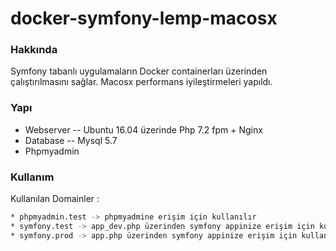 # docker-symfony-lemp-macosx

### Hakkında

Symfony tabanlı uygulamaların Docker containerları üzerinden çalıştırılmasını sağlar. 
Macosx performans iyileştirmeleri yapıldı.

### Yapı

- Webserver
-- Ubuntu 16.04 üzerinde Php 7.2 fpm + Nginx
- Database
-- Mysql 5.7
- Phpmyadmin

### Kullanım

Kullanılan Domainler :
```sh
* phpmyadmin.test -> phpmyadmine erişim için kullanılır
* symfony.test -> app_dev.php üzerinden symfony appinize erişim için kullanılır. (web debug toolbar ile kullanım)
* symfony.prod -> app.php üzerinden symfony appinize erişim için kullanılır.
```

